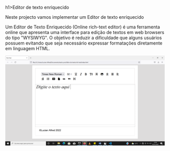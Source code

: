 h1>Editor de texto enriquecido</h1>
<p>
      Neste projecto vamos implementar um Editor de texto enriquecido
</p>

<p>Um Editor de Texto Enriquecido (Online rich-text editor) é uma ferramenta online que apresenta uma interface 
para edição de textos em web browsers do tipo "WYSIWYG". O objetivo é reduzir a dificuldade
que alguns usuários possuem evitando que seja necessário expressar formatações diretamente em linguagem HTML.</p> 


<img src="Editor de texto-oficial-1.png"/>
